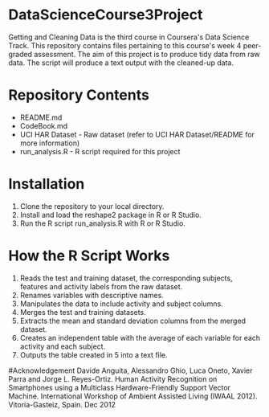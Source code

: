 # DataScienceCourse3Project
Getting and Cleaning Data is the third course in Coursera's Data Science Track.
This repository contains files pertaining to this course's week 4 peer-graded assessment.
The aim of this project is to produce tidy data from raw data.
The script will produce a text output with the cleaned-up data.

# Repository Contents
- README.md
- CodeBook.md
- UCI HAR Dataset - Raw dataset (refer to UCI HAR Dataset/README for more information)
- run_analysis.R - R script required for this project

# Installation
1. Clone the repository to your local directory.
2. Install and load the reshape2 package in R or R Studio.
3. Run the R script run_analysis.R with R or R Studio.

# How the R Script Works
1. Reads the test and training dataset, the corresponding subjects, features and activity labels from the raw dataset. 
2. Renames variables with descriptive names.
3. Manipulates the data to include activity and subject columns.
4. Merges the test and training datasets.
5. Extracts the mean and standard deviation columns from the merged dataset.
6. Creates an independent table with the average of each variable for each activity and each subject.
7. Outputs the table created in 5 into a text file.

#Acknowledgement
Davide Anguita, Alessandro Ghio, Luca Oneto, Xavier Parra and Jorge L. Reyes-Ortiz. Human Activity Recognition on Smartphones using a Multiclass Hardware-Friendly Support Vector Machine. International Workshop of Ambient Assisted Living (IWAAL 2012). Vitoria-Gasteiz, Spain. Dec 2012
